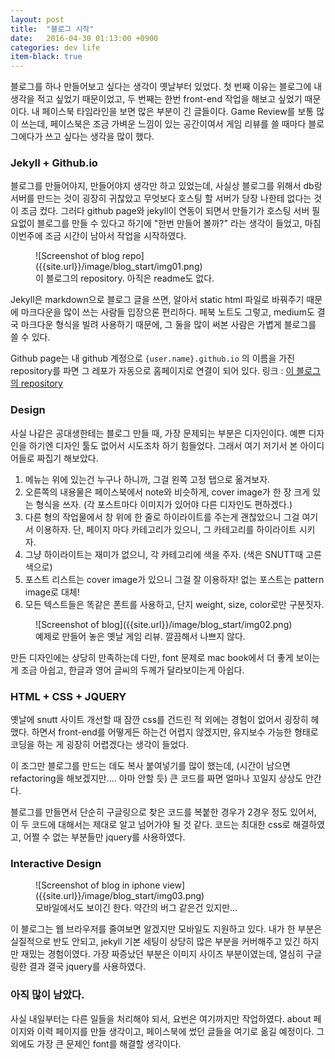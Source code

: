 ```yaml
---
layout: post
title:  "블로그 시작"
date:   2016-04-30 01:13:00 +0900
categories: dev life
item-black: true
---
```


블로그를 하나 만들어보고 싶다는 생각이 옛날부터 있었다. 첫 번째 이유는 블로그에 내 생각을 적고 싶었기 때문이었고, 두 번째는 한번 front-end 작업을 해보고 싶었기 때문이다.
내 페이스북 타임라인을 보면 많은 부분이 긴 글들이다. Game Review를 보통 많이 쓰는데, 페이스북은 조금 가벼운 느낌이 있는 공간이여서 게임 리뷰를 쓸 때마다 블로그에다가 쓰고 싶다는 생각을 많이 했다.

### Jekyll + Github.io

블로그를 만들어야지, 만들어야지 생각만 하고 있었는데, 사실상 블로그를 위해서 db랑 서버를 만드는 것이 굉장히 귀찮았고 무엇보다 호스팅 할 서버가 당장 나한테 없다는 것이 조금 컸다.
그러다 github page와 jekyll이 연동이 되면서 만들기가 호스팅 서버 필요없이 블로그를 만들 수 있다고 하기에 "한번 만들어 볼까?" 라는 생각이 들었고,
마침 이번주에 조금 시간이 남아서 작업을 시작하였다.

<figure markdown="1">
![Screenshot of blog repo]({{site.url}}/image/blog_start/img01.png)
<figcaption>
이 블로그의 repository. 아직은 readme도 없다.
</figcaption>
</figure>

Jekyll은 markdown으로 블로그 글을 쓰면, 알아서 static html 파일로 바꿔주기 때문에 마크다운을 많이 쓰는 사람들 입장으론 편리하다. 페북 노트도 그렇고, medium도 결국 마크다운 형식을 빌려 사용하기 때문에,
그 둘을 많이 써본 사람은 가볍게 블로그를 쓸 수 있다.

Github page는 내 github 계정으로 `{user.name}.github.io` 의 이름을 가진 repository를 파면 그 레포가 자동으로 홈페이지로 연결이 되어 있다.
링크 : [이 블로그의 repository]("https://github.com/Rajin9601/rajin9601.github.io")

### Design

사실 나같은 공대생한테는 블로그 만들 때, 가장 문제되는 부분은 디자인이다. 예쁜 디자인을 하기엔 디자인 툴도 없어서 시도조차 하기 힘들었다.
그래서 여기 저기서 본 아이디어들로 짜집기 해보았다.

1. 메뉴는 위에 있는건 누구나 하니까, 그걸 왼쪽 고정 탭으로 옮겨보자.
2. 오른쪽의 내용물은 페이스북에서 note와 비슷하게, cover image가 한 장 크게 있는 형식을 쓰자. (각 포스트마다 이미지가 있어야 다른 디자인도 편하겠다.)
3. 다른 형의 작업물에서 창 위에 한 줄로 하이라이트를 주는게 괜찮았으니 그걸 여기서 이용하자. 단, 페이지 마다 카테고리가 있으니, 그 카테고리를 하이라이트 시키자.
4. 그냥 하이라이트는 재미가 없으니, 각 카테고리에 색을 주자. (색은 SNUTT때 고른 색으로)
5. 포스트 리스트는 cover image가 있으니 그걸 잘 이용하자! 없는 포스트는 pattern image로 대체!
6. 모든 텍스트들은 똑같은 폰트를 사용하고, 단지 weight, size, color로만 구분짓자.

<figure markdown="1">
![Screenshot of blog]({{site.url}}/image/blog_start/img02.png)
<figcaption>
예제로 만들어 놓은 옛날 게임 리뷰. 깔끔해서 나쁘지 않다.
</figcaption>
</figure>

만든 디자인에는 상당히 만족하는데 다만, font 문제로 mac book에서 더 좋게 보이는게 조금 아쉽고, 한글과 영어 글씨의 두께가 달라보이는게 아쉽다.

### HTML + CSS + JQUERY

옛날에 snutt 사이트 개선할 때 잠깐 css를 건드린 적 외에는 경험이 없어서 굉장히 헤맸다.
하면서 front-end를 어떻게든 하는건 어렵지 않겠지만, 유지보수 가능한 형태로 코딩을 하는 게 굉장히 어렵겠다는 생각이 들었다.

이 조그만 블로그를 만드는 데도 복사 붙여넣기를 많이 했는데, (시간이 남으면 refactoring을 해보겠지만.... 아마 안할 듯)
큰 코드를 짜면 얼마나 꼬일지 상상도 안간다.

블로그를 만들면서 단순히 구글링으로 찾은 코드를 복붙한 경우가 2경우 정도 있어서, 이 두 코드에 대해서는 제대로 알고 넘어가야 될 것 같다.
코드는 최대한 css로 해결하였고, 어쩔 수 없는 부분들만 jquery를 사용하였다.

### Interactive Design

<figure markdown="1">
![Screenshot of blog in iphone view]({{site.url}}/image/blog_start/img03.png)
<figcaption>
모바일에서도 보이긴 한다. 약간의 버그 같은건 있지만...
</figcaption>
</figure>

이 블로그는 웹 브라우저를 줄여보면 알겠지만 모바일도 지원하고 있다. 내가 한 부분은 실질적으로 반도 안되고, jekyll 기본 세팅이 상당히 많은 부분을 커버해주고 있긴 하지만
재밌는 경험이였다. 가장 짜증났던 부분은 이미지 사이즈 부분이였는데, 열심히 구글링한 결과 결국 jquery를 사용하였다.

### 아직 많이 남았다.

사실 내일부터는 다른 일들을 처리해야 되서, 요번은 여기까지만 작업하였다. about 페이지와 이력 페이지를 만들 생각이고, 페이스북에 썼던 글들을 여기로 옮길 예정이다.
그 외에도 가장 큰 문제인 font를 해결할 생각이다.



